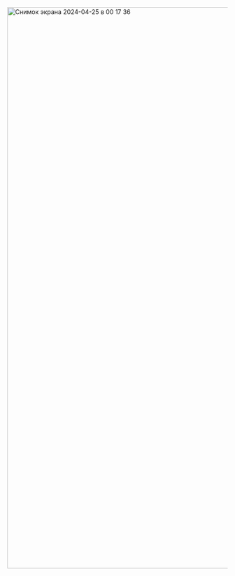<img width="1280" alt="Снимок экрана 2024-04-25 в 00 17 36" src="https://github.com/Eka002/Docker-/assets/103377161/5dd11124-066c-4b15-b84d-61ac72b2e795">

